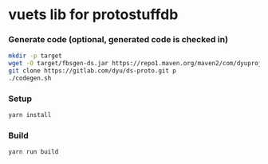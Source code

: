 # vuets lib for protostuffdb

### Generate code (optional, generated code is checked in)
```sh
mkdir -p target
wget -O target/fbsgen-ds.jar https://repo1.maven.org/maven2/com/dyuproject/fbsgen/ds/fbsgen-ds-fatjar/1.0.1/fbsgen-ds-fatjar-1.0.1.jar
git clone https://gitlab.com/dyu/ds-proto.git p
./codegen.sh
```

### Setup
```sh
yarn install
```

### Build
```sh
yarn run build
```

